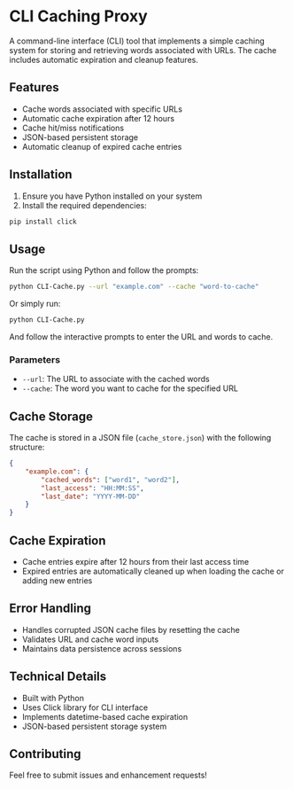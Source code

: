 # CLI Caching Proxy

A command-line interface (CLI) tool that implements a simple caching system for storing and retrieving words associated with URLs. The cache includes automatic expiration and cleanup features.

## Features

- Cache words associated with specific URLs
- Automatic cache expiration after 12 hours
- Cache hit/miss notifications
- JSON-based persistent storage
- Automatic cleanup of expired cache entries

## Installation

1. Ensure you have Python installed on your system
2. Install the required dependencies:
```bash
pip install click
```

## Usage

Run the script using Python and follow the prompts:

```bash
python CLI-Cache.py --url "example.com" --cache "word-to-cache"
```

Or simply run:
```bash
python CLI-Cache.py
```
And follow the interactive prompts to enter the URL and words to cache.

### Parameters

- `--url`: The URL to associate with the cached words
- `--cache`: The word you want to cache for the specified URL

## Cache Storage

The cache is stored in a JSON file (`cache_store.json`) with the following structure:

```json
{
    "example.com": {
        "cached_words": ["word1", "word2"],
        "last_access": "HH:MM:SS",
        "last_date": "YYYY-MM-DD"
    }
}
```

## Cache Expiration

- Cache entries expire after 12 hours from their last access time
- Expired entries are automatically cleaned up when loading the cache or adding new entries

## Error Handling

- Handles corrupted JSON cache files by resetting the cache
- Validates URL and cache word inputs
- Maintains data persistence across sessions

## Technical Details

- Built with Python
- Uses Click library for CLI interface
- Implements datetime-based cache expiration
- JSON-based persistent storage system

## Contributing

Feel free to submit issues and enhancement requests!

